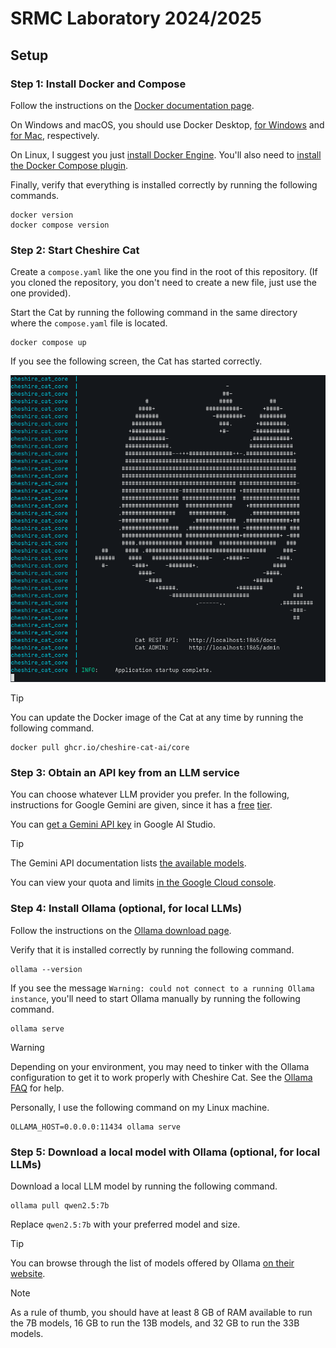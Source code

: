 <!-- ltex: enabled=true -->

# SRMC Laboratory 2024/2025

## Setup

### Step 1: Install Docker and Compose

Follow the instructions on the [Docker documentation page](https://docs.docker.com/get-started/get-docker/).

On Windows and macOS, you should use Docker Desktop, [for Windows](https://docs.docker.com/desktop/setup/install/windows-install/)
and [for Mac](https://docs.docker.com/desktop/setup/install/mac-install/), respectively.

On Linux, I suggest you just [install Docker Engine](https://docs.docker.com/engine/install/).
You'll also need to [install the Docker Compose plugin](https://docs.docker.com/compose/install/linux/#install-using-the-repository).

Finally, verify that everything is installed correctly by running the following commands.

```shell
docker version
docker compose version
```

### Step 2: Start Cheshire Cat

Create a `compose.yaml` like the one you find in the root of this repository.
(If you cloned the repository, you don't need to create a new file, just use the one provided).

Start the Cat by running the following command in the same directory where the `compose.yaml` file is located.

```shell
docker compose up
```

If you see the following screen, the Cat has started correctly.

<p align="center">
  <picture>
    <img
      alt="Screenshot of a terminal with the Cat startup completed."
      width="560"
      src="https://raw.githubusercontent.com/BuriedInTheGround/srmc-lab/main/assets/cat-startup-complete.png"
    >
  </picture>
</p>

> [!TIP]
> You can update the Docker image of the Cat at any time by running the following command.
> ```shell
> docker pull ghcr.io/cheshire-cat-ai/core
> ```

### Step 3: Obtain an API key from an LLM service

You can choose whatever LLM provider you prefer. In the following, instructions for Google Gemini are given,
since it has a [free](https://ai.google.dev/gemini-api/docs/pricing) [tier](https://ai.google.dev/gemini-api/docs/rate-limits).

You can [get a Gemini API key](https://aistudio.google.com/app/apikey) in Google AI Studio.

> [!TIP]
> The Gemini API documentation lists [the available models](https://ai.google.dev/gemini-api/docs/models/gemini).
>
> You can view your quota and limits [in the Google Cloud console](https://console.cloud.google.com/apis/api/generativelanguage.googleapis.com/quotas).

### Step 4: Install Ollama (optional, for local LLMs)

Follow the instructions on the [Ollama download page](https://ollama.com/download).

Verify that it is installed correctly by running the following command.

```shell
ollama --version
```

If you see the message `Warning: could not connect to a running Ollama instance`,
you'll need to start Ollama manually by running the following command.

```shell
ollama serve
```

> [!WARNING]
> Depending on your environment, you may need to tinker with the Ollama configuration
> to get it to work properly with Cheshire Cat.
> See the [Ollama FAQ](https://github.com/ollama/ollama/blob/main/docs/faq.md) for help.
>
> Personally, I use the following command on my Linux machine.
> ```shell
> OLLAMA_HOST=0.0.0.0:11434 ollama serve
> ```

### Step 5: Download a local model with Ollama (optional, for local LLMs)

Download a local LLM model by running the following command.

```shell
ollama pull qwen2.5:7b
```

Replace `qwen2.5:7b` with your preferred model and size.

> [!TIP]
> You can browse through the list of models offered by Ollama [on their website](https://ollama.com/search).

> [!NOTE]
> As a rule of thumb, you should have at least 8 GB of RAM available to run the
> 7B models, 16 GB to run the 13B models, and 32 GB to run the 33B models.
